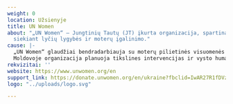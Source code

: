 ```yaml
---
weight: 0
location: Užsienyje
title: UN Women
about: "„UN Women“ – Jungtinių Tautų (JT) įkurta organizacija, spartinanti pažangą
  siekiant lyčių lygybės ir moterų įgalinimo."
cause: |-
  „UN Women“ glaudžiai bendradarbiauja su moterų pilietinės visuomenės organizacijomis, JT koordinatoriumi-rezidentu ir JT šalies komanda, stebėdama situaciją ir siekdama nustatyti, kaip geriausia toliau veikti.
  Moldovoje organizacija planuoja tikslines intervencijas ir vysto humanitarinę pagalbą Ukrainos pabėgėliams.
rekvizitai: ''
website: https://www.unwomen.org/en
support_link: https://donate.unwomen.org/en/ukraine?fbclid=IwAR27R1fDVzPlw3sHSdxPECGKz0MdxeTUFY6S1u4EPmoqFVpPp28Ag1VHRIg
logo: "../uploads/logo.svg"

---
```


